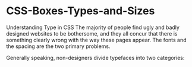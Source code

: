 # CSS-Boxes-Types-and-Sizes

Understanding Type in CSS
The majority of people find ugly and badly designed websites to be bothersome, and they all concur that there is something clearly wrong with the way these pages appear. The fonts and the spacing are the two primary problems.

Generally speaking, non-designers divide typefaces into two categories: 
